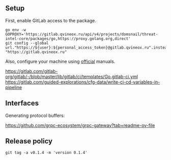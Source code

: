 ## Setup

First, enable GitLab access to the package.

```shell
go env -w GOPROXY='https://gitlab.qvineox.ru/api/v4/projects/domsnail/threat-intel-core/packages/go,https://proxy.golang.org,direct'
git config --global url."https://${user}:${personal_access_token}@gitlab.qvineox.ru".insteadOf "https://gitlab.qvineox.ru"
```

Also, configure your machine using [official](https://docs.gitlab.com/ee/user/project/use_project_as_go_package.html)
manuals.

https://gitlab.com/gitlab-org/gitlab/-/blob/master/lib/gitlab/ci/templates/Go.gitlab-ci.yml
https://gitlab.com/guided-explorations/cfg-data/write-ci-cd-variables-in-pipeline

## Interfaces

Generating protocol buffers:

https://github.com/grpc-ecosystem/grpc-gateway?tab=readme-ov-file

## Release policy

```shell
git tag -a v0.1.4 -m 'version 0.1.4'
```